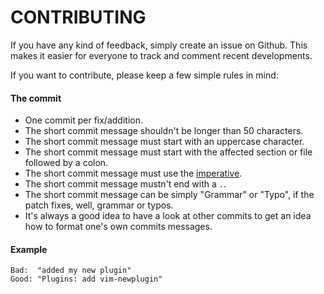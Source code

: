 CONTRIBUTING
============

If you have any kind of feedback, simply create an issue on Github. This makes
it easier for everyone to track and comment recent developments.

If you want to contribute, please keep a few simple rules in mind:

#### The commit

- One commit per fix/addition.
- The short commit message shouldn't be longer than 50 characters.
- The short commit message must start with an uppercase character.
- The short commit message must start with the affected section or file followed
  by a colon.
- The short commit message must use the
  [imperative](https://en.wikipedia.org/wiki/Imperative_mood).
- The short commit message mustn't end with a `.`.
- The short commit message can be simply "Grammar" or "Typo", if the patch
  fixes, well, grammar or typos.
- It's always a good idea to have a look at other commits to get an idea how to
  format one's own commits messages.

#### Example

```
Bad:  "added my new plugin"
Good: "Plugins: add vim-newplugin"
```
